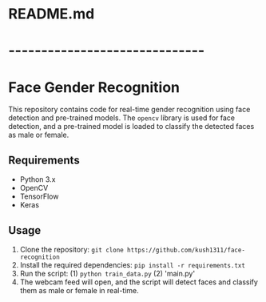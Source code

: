 # README.md
# ------------------------------
# Face Gender Recognition

This repository contains code for real-time gender recognition using face detection and pre-trained models. The `opencv` library is used for face detection, and a pre-trained model is loaded to classify the detected faces as male or female.

## Requirements
- Python 3.x
- OpenCV
- TensorFlow
- Keras

## Usage
1. Clone the repository: `git clone https://github.com/kush1311/face-recognition`
2. Install the required dependencies: `pip install -r requirements.txt`
3. Run the script: (1) `python train_data.py` (2) 'main.py'
4. The webcam feed will open, and the script will detect faces and classify them as male or female in real-time.
